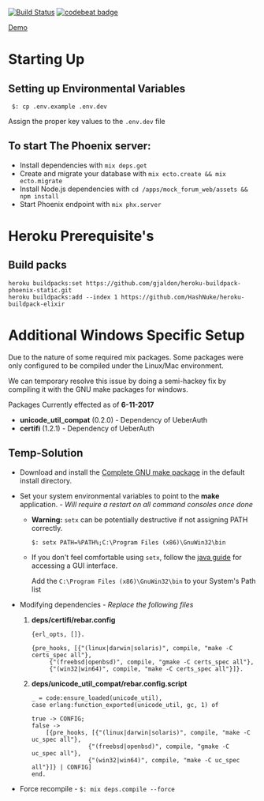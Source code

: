 [![Build Status](https://travis-ci.org/GeorgeKaraszi/MockForum.svg?branch=master)](https://travis-ci.org/GeorgeKaraszi/MockForum) [![codebeat badge](https://codebeat.co/badges/80f35923-e25f-4ded-9871-cac1eb5f373c)](https://codebeat.co/projects/github-com-georgekaraszi-mockforum-master)

[Demo](https://mock-forum.herokuapp.com/)

# Starting Up

## Setting up Environmental Variables
` $: cp .env.example .env.dev`

Assign the proper key values to the `.env.dev` file

## To start The Phoenix server:

  * Install dependencies with `mix deps.get`
  * Create and migrate your database with `mix ecto.create && mix ecto.migrate`
  * Install Node.js dependencies with `cd /apps/mock_forum_web/assets && npm install`
  * Start Phoenix endpoint with `mix phx.server`

# Heroku Prerequisite's

## Build packs

```
heroku buildpacks:set https://github.com/gjaldon/heroku-buildpack-phoenix-static.git
heroku buildpacks:add --index 1 https://github.com/HashNuke/heroku-buildpack-elixir
```

# Additional Windows Specific Setup

Due to the nature of some required mix packages. Some packages were only configured to be compiled under the Linux/Mac environment.

We can temporary resolve this issue by doing a semi-hackey fix by compiling it with the GNU make packages for windows.

Packages Currently effected as of **6-11-2017**
* **unicode_util_compat** (0.2.0) - Dependency of UeberAuth
* **certifi** (1.2.1) - Dependency of UeberAuth

## Temp-Solution

* Download and install the [Complete GNU make package](http://gnuwin32.sourceforge.net/packages/make.htm) in the default install directory.

* Set your system environmental variables to point to the **make** application. - _Will require a restart on all command consoles once done_

    * **Warning:** `setx` can be potentially destructive if not assigning PATH correctly.

        `$: setx PATH=%PATH%;C:\Program Files (x86)\GnuWin32\bin`

    * If you don't feel comfortable using `setx`, follow the [java guide](https://www.java.com/en/download/help/path.xml) for accessing a GUI interface.

        Add the `C:\Program Files (x86)\GnuWin32\bin` to your System's Path list

* Modifying dependencies - _Replace the following files_
    1. **deps/certifi/rebar.config**

        ```
        {erl_opts, []}.

        {pre_hooks, [{"(linux|darwin|solaris)", compile, "make -C certs_spec all"},
             {"(freebsd|openbsd)", compile, "gmake -C certs_spec all"},
             {"(win32|win64)", compile, "make -C certs_spec all"}]}.
        ```
    2. **deps/unicode_util_compat/rebar.config.script**

        ```
        _ = code:ensure_loaded(unicode_util),
        case erlang:function_exported(unicode_util, gc, 1) of

        true -> CONFIG;
        false ->
            [{pre_hooks, [{"(linux|darwin|solaris)", compile, "make -C uc_spec all"},
                        {"(freebsd|openbsd)", compile, "gmake -C uc_spec all"},
                        {"(win32|win64)", compile, "make -C uc_spec all"}]} | CONFIG]
        end.

        ```
* Force recompile - `$: mix deps.compile --force`
